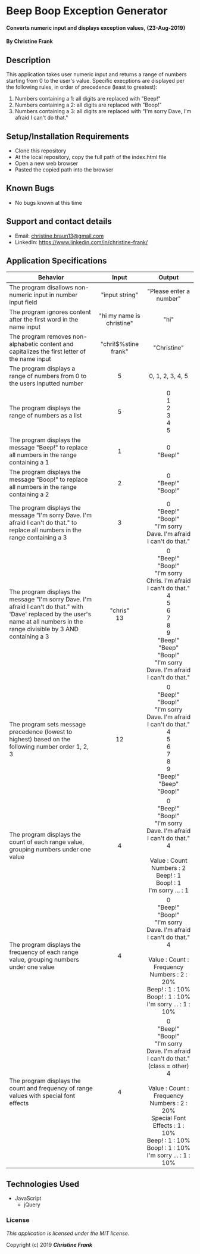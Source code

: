 # Beep Boop Exception Generator

#### Converts numeric input and displays exception values, {23-Aug-2019}

#### By **Christine Frank**

## Description

This application takes user numeric input and returns a range of numbers starting from 0 to the user's value. Specific execptions are displayed per the following rules, in order of precedence (least to greatest):
  1. Numbers containing a 1: all digits are replaced with "Beep!"
  2. Numbers containing a 2: all digits are replaced with "Boop!"
  3. Numbers containing a 3: all digits are replaced with
     "I'm sorry Dave, I'm afraid I can't do that."

## Setup/Installation Requirements

* Clone this repository
* At the local repository, copy the full path of the index.html file
* Open a new web browser
* Pasted the copied path into the browser

## Known Bugs

* No bugs known at this time

## Support and contact details

* Email: christine.braun13@gmail.com
* LinkedIn: https://www.linkedin.com/in/christine-frank/

## Application Specifications

| Behavior | Input | Output |
| ------------- |:-------------:| :-----------:|
| The program disallows non-numeric input in number input field | "input string" | "Please enter a number" |
| The program ignores content after the first word in the name input| "hi my name is christine" | "hi" |
| The program removes non-alphabetic content and capitalizes the first letter of the name input | "chri!$%stine frank" | "Christine" |
| The program displays a range of numbers from 0 to the users inputted number | 5 | 0, 1, 2, 3, 4, 5 |
| The program displays the range of numbers as a list | 5 | 0<br> 1<br>2<br>3<br>4<br>5 |
| The program displays the message "Beep!" to replace all numbers in the range containing a 1 | 1 | 0<br>"Beep!"|
| The program displays the message "Boop!" to replace all numbers in the range containing a 2 | 2 | 0<br>"Beep!"<br>"Boop!" |
| The program displays the message "I'm sorry Dave. I'm afraid I can't do that." to replace all numbers in the range containing a 3 | 3 | 0<br>"Beep!"<br>"Boop!"<br>"I'm sorry Dave. I'm afraid I can't do that." |
| The program displays the message "I'm sorry Dave. I'm afraid I can't do that." with 'Dave' replaced by the user's name at all numbers in the range divisible by 3 AND containing a 3 | "chris"<br>13 |  0<br>"Beep!"<br>"Boop!"<br>"I'm sorry Chris. I'm afraid I can't do that."<br>4<br>5<br>6<br>7<br>8<br>9<br>"Beep!"<br>"Beep"<br>"Boop!"<br>"I'm sorry Dave. I'm afraid I can't do that."|
| The program sets message precedence (lowest to highest) based on the following number order 1, 2, 3 | 12 | 0<br>"Beep!"<br>"Boop!"<br>"I'm sorry Dave. I'm afraid I can't do that."<br>4<br>5<br>6<br>7<br>8<br>9<br>"Beep!"<br>"Beep"<br>"Boop!" |
| The program displays the count of each range value, grouping numbers under one value | 4 | 0<br>"Beep!"<br>"Boop!"<br>"I'm sorry Dave. I'm afraid I can't do that."<br>4<br><br> Value : Count <br>Numbers : 2<br>Beep! : 1<br>Boop! : 1<br>I'm sorry ... : 1|
| The program displays the frequency of each range value, grouping numbers under one value | 4 | 0<br>"Beep!"<br>"Boop!"<br>"I'm sorry Dave. I'm afraid I can't do that."<br>4<br><br> Value : Count : Frequency<br>Numbers : 2 : 20%<br>Beep! : 1 : 10%<br>Boop! : 1 : 10%<br>I'm sorry ... : 1 : 10%|
| The program displays the count and frequency of range values with special font effects | 4 | 0<br>"Beep!"<br>"Boop!"<br>"I'm sorry Dave. I'm afraid I can't do that." (class = other)<br>4<br><br> Value : Count : Frequency<br>Numbers : 2 : 20%<br> Special Font Effects : 1 : 10%<br>Beep! : 1 : 10%<br>Boop! : 1 : 10%<br>I'm sorry ... : 1 : 10%|



## Technologies Used

* JavaScript
  * jQuery

### License

*This application is licensed under the MIT license.*

Copyright (c) 2019 **_Christine Frank_**
